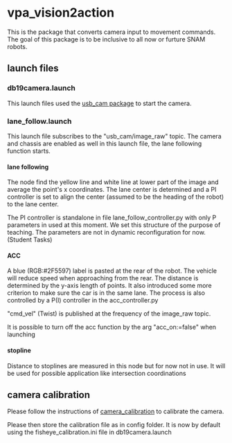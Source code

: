 # vpa_vision2action
This is the package that converts camera input to movement commands. The goal of this package is to be inclusive to all now or furture SNAM robots.

## launch files
### db19camera.launch
This launch files used the [usb_cam package](http://wiki.ros.org/usb_cam) to start the camera. 

### lane_follow.launch
This launch file subscribes to the "usb_cam/image_raw" topic.
The camera and chassis are enabled as well in this launch file, the lane following function starts.

#### lane following
The node find the yellow line and white line at lower part of the image and average the point's x coordinates. The lane center is determined and a PI controller is set to align the center (assumed to be the heading of the robot) to the lane center.

The PI controller is standalone in file lane_follow_controller.py with only P parameters in used at this moment. We set this structure of the purpose of teaching. The parameters are not in dynamic reconfiguration for now. (Student Tasks)

#### ACC
A blue (RGB:#2F5597) label is pasted at the rear of the robot. The vehicle will reduce speed when approaching from the rear. The distance is determined by the y-axis length of points. It also introduced some more criterion to make sure the car is in the same lane. The process is also controlled by a P(I) controller in the acc_controller.py

"cmd_vel" (Twist) is published at the frequency of the image_raw topic.

It is possible to turn off the acc function by the arg "acc_on:=false" when launching

#### stopline
Distance to stoplines are measured in this node but for now not in use. It will be used for possible application like intersection coordinations

## camera calibration
Please follow the instructions of [camera_calibration](http://wiki.ros.org/camera_calibration) to calibrate the camera. 

Please then store the calibration file as in config folder.
It is now by default using the fisheye_calibration.ini file in db19camera.launch


